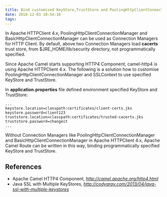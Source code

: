 ```yaml
---
title: Bind customised KeyStore,TrustStore and PoolingHttpClientConnectionManager in Apache Camel
date: 2018-12-03 18:54:16
tags:
---
```


In Apache HTTPClient 4.x, PoolingHttpClientConnectionManager and BasicHttpClientConnectionManager can be used as Connection Managers for HTTP Client. By default, above two Connection Managers load **cacerts** trust store, from $JRE_HOME/lib/security directory, not programmatically specified.

Since Apache Camel starts supporting HTTP4 Component, camel-http4 is using Apache HTTPClient 4.x. The following is a solution how to customise PoolingHttpClientConnectionManager and SSLContext to use specified KeyStore and TrustStore.

<script src="https://gist.github.com/TerrenceMiao/fefc0d10359146c3612fde33046b95d0.js"></script>

In **application.properties** file defined environment specified KeyStore and TrustStore:

``` Console
...
keystore.location=classpath:certificates/client-certs.jks
keystore.password=client123
truststore.location=classpath:certificates/trusted-cacerts.jks
truststore.password=changeit
...
```

Without Connection Managers like PoolingHttpClientConnectionManager and BasicHttpClientConnectionManager in Apache HTTPClient 4.x, Apache Camel Route can be written in this way, binding programmatically specified KeyStore and TrustStore.

<script src="https://gist.github.com/TerrenceMiao/ecdb7cb674887a7f82199ac880987224.js"></script>

References
----------

- Apache Camel HTTP4 Component, _http://camel.apache.org/http4.html_
- Java SSL with Multiple KeyStores, _http://codyaray.com/2013/04/java-ssl-with-multiple-keystores_
